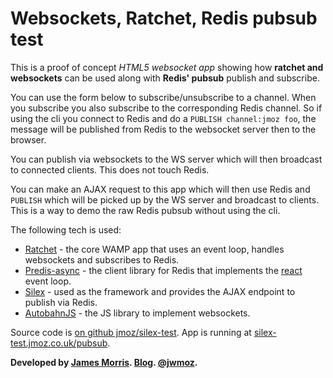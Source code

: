 # Websockets, Ratchet, Redis pubsub test

This is a proof of concept *HTML5 websocket app* showing how **ratchet and websockets** can be used along with **Redis' pubsub** publish and subscribe.

You can use the form below to subscribe/unsubscribe to a channel.  When you subscribe you also subscribe to the corresponding Redis channel.  So if using the cli you connect to Redis and do a `PUBLISH channel:jmoz foo`, the message will be published from Redis to the websocket server then to the browser.

You can publish via websockets to the WS server which will then broadcast to connected clients.  This does not touch Redis.

You can make an AJAX request to this app which will then use Redis and `PUBLISH` which will be picked up by the WS server and broadcast to clients.  This is a way to demo the raw Redis pubsub without using the cli.

The following tech is used:

- [Ratchet](http://socketo.me/) - the core WAMP app that uses an event loop, handles websockets and subscribes to Redis.
- [Predis-async](https://github.com/nrk/predis-async) - the client library for Redis that implements the [react](http://reactphp.org/) event loop.
- [Silex](http://silex.sensiolabs.org/) - used as the framework and provides the AJAX endpoint to publish via Redis.
- [AutobahnJS](http://autobahn.ws/js) - the JS library to implement websockets.


Source code is [on github jmoz/silex-test](https://github.com/jmoz/silex-test).  App is running at [silex-test.jmoz.co.uk/pubsub](http://silex-test.jmoz.co.uk/pubsub).

**Developed by [James Morris](http://jmoz.co.uk).  [Blog](http://blog.jmoz.co.uk).  [@jwmoz](http://twitter.com/jwmoz).**
